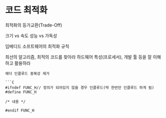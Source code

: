 # 코드 최적화

최적화의 등가교환(Trade-Off)

크기 vs 속도
성능 vs 가독성

임베디드 소프트웨어의 최적화 규칙

최선의 알고리즘, 최적의 코드를 찾아라
하드웨어 특성(프로세서), 개발 툴 등을 잘 이해하고 활용하라

```
헤더 인클루드 중복성 제거

```C
#ifndef FUNC_H// 정의가 되어있지 않을 경우 인클루드(딱 한번만 인클루드 하게 됨)
#define FUNC_H

/* 내용 */

#endif FUNC_H
```
```